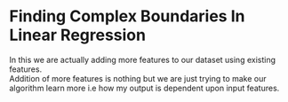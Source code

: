 # Finding Complex Boundaries In Linear Regression

In this we are actually adding more features to our dataset using existing features.<br>
Addition of more features is nothing but we are just trying to make our algorithm learn more i.e how my output is dependent upon input features.
